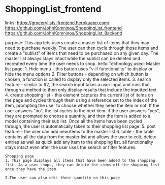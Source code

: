 # ShoppingList_frontend

links:
https://grocerylists-frontend.herokuapp.com/
https://github.com/JohnKomninos/ShoppingList_frontend
https://github.com/JohnKomninos/ShoppingList_Backend

purpose:
  This app lets users create a master list of items that they may need to purchase weekly. The user can then cycle through those items and create a "sublist" of items that need to be purchased on any given day. The master list always stays intact while the sublist can be deleted and recreated every time the user needs to shop.
hello
Technology used:
  Master list page:
    1. Hide menu - this button uses "v-if functionality" to display or hide the menu options
    2. Filter buttons - depending on which button is chosen, a function is called to display only the selected items.
    3. search feature - similar to #2, the search input takes a user input and runs that through a method to then only display results that include the inputted text
    4. create shopping list - this element captures the current list of items on the page and cycles through them using a reference set to the index of the item, prompting the user to choose whether they need the item or not. If the user answers "no", the list cycles to the next item. if the user answers "yes", they are prompted to choose a quantity, and then the item is added to a model containing their sub list. Once all the items have been cycled through, the user is automatically taken to their shopping list page.
    5. post feature - the user can add new items to the master list
    6. table - the table contains all the data from the master list and allows the user to edit, delete entries as well as quick add any item to the shopping list. all functionality stays intact even after the user uses the search or filter features.

    Shopping page
    1. This page displays all items that have been added to the shopping list. As a user shops, they can delete the items off the shopping list once they have the item.

    2.The user can also edit their quantity on this page
